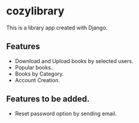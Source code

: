# cozylibrary

This is a library app created with Django.


## Features

- Download and Upload books by selected users.
- Popular books..
- Books by Category.
- Account Creation.

## Features to be added.

- Reset password option by sending email.
